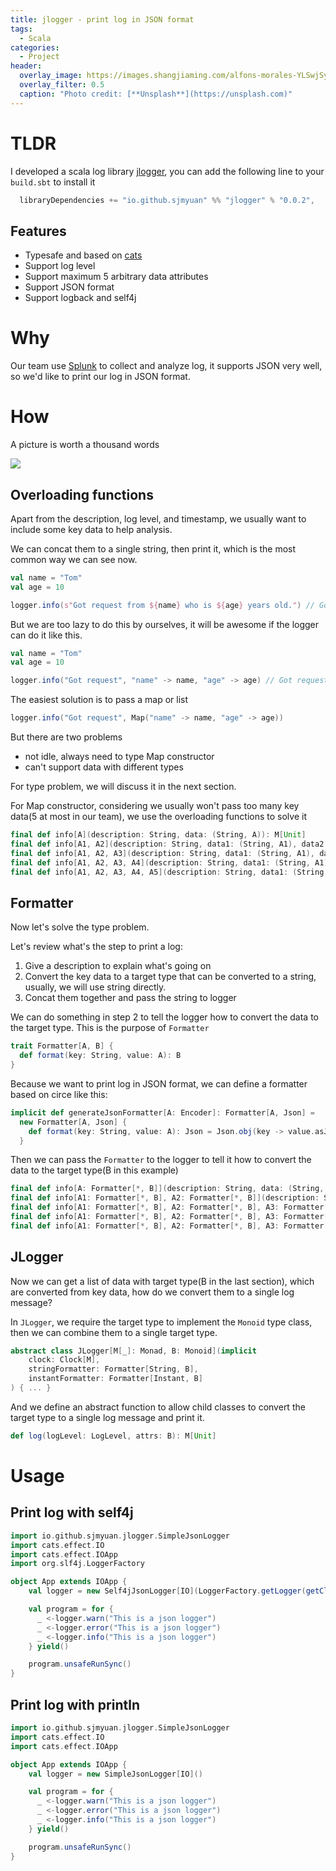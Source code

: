 ```yaml
---
title: jlogger - print log in JSON format
tags:
  - Scala
categories:
  - Project
header:
  overlay_image: https://images.shangjiaming.com/alfons-morales-YLSwjSy7stw-unsplash.jpeg
  overlay_filter: 0.5
  caption: "Photo credit: [**Unsplash**](https://unsplash.com)"
---
```


# TLDR

I developed a scala log library [jlogger](https://github.com/sjmyuan/jlogger), you can add the following line to your `build.sbt` to install it

```scala
  libraryDependencies += "io.github.sjmyuan" %% "jlogger" % "0.0.2",
```

## Features

* Typesafe and based on [cats](http://typelevel.org/cats/)
* Support log level
* Support maximum 5 arbitrary data attributes
* Support JSON format
* Support logback and self4j

# Why

Our team use [Splunk](https://www.splunk.com/) to collect and analyze log, it supports JSON very well, so we'd like to print our log in JSON format.

# How

A picture is worth a thousand words

![](https://images.shangjiaming.com/jlogger-classes-0.0.2.png)

## Overloading functions

Apart from the description, log level, and timestamp, we usually want to include some key data to help analysis.

We can concat them to a single string, then print it, which is the most common way we can see now.

```scala
val name = "Tom"
val age = 10

logger.info(s"Got request from ${name} who is ${age} years old.") // Got request from Tom who is 10 years old.
```

But we are too lazy to do this by ourselves, it will be awesome if the logger can do it like this.


```scala
val name = "Tom"
val age = 10

logger.info("Got request", "name" -> name, "age" -> age) // Got request: name=Tome, age=10.(for example)
```

The easiest solution is to pass a map or list

```scala
logger.info("Got request", Map("name" -> name, "age" -> age))
```

But there are two problems

* not idle, always need to type Map constructor
* can't support data with different types

For type problem, we will discuss it in the next section. 

For Map constructor, considering we usually won't pass too many key data(5 at most in our team), we use the overloading functions to solve it

```scala
final def info[A](description: String, data: (String, A)): M[Unit]
final def info[A1, A2](description: String, data1: (String, A1), data2: (String, A2)): M[Unit]
final def info[A1, A2, A3](description: String, data1: (String, A1), data2: (String, A2), data3: (String, A3)): M[Unit]
final def info[A1, A2, A3, A4](description: String, data1: (String, A1), data2: (String, A2), data3: (String, A3), data4: (String, A4)): M[Unit]
final def info[A1, A2, A3, A4, A5](description: String, data1: (String, A1), data2: (String, A2), data3: (String, A3), data4: (String, A4), data5: (String, A5)): M[Unit]
```

## Formatter

Now let's solve the type problem.

Let's review what's the step to print a log:
1. Give a description to explain what's going on
2. Convert the key data to a target type that can be converted to a string, usually, we will use string directly.
3. Concat them together and pass the string to logger

We can do something in step 2 to tell the logger how to convert the data to the target type. This is the purpose of `Formatter`

```scala
trait Formatter[A, B] {
  def format(key: String, value: A): B
}
```

Because we want to print log in JSON format, we can define a formatter based on circe like this:

```scala
implicit def generateJsonFormatter[A: Encoder]: Formatter[A, Json] =
  new Formatter[A, Json] {
    def format(key: String, value: A): Json = Json.obj(key -> value.asJson)
  }
```

Then we can pass the `Formatter` to the logger to tell it how to convert the data to the target type(B in this example)

```scala
final def info[A: Formatter[*, B]](description: String, data: (String, A)): M[Unit]
final def info[A1: Formatter[*, B], A2: Formatter[*, B]](description: String, data1: (String, A1), data2: (String, A2)): M[Unit]
final def info[A1: Formatter[*, B], A2: Formatter[*, B], A3: Formatter[*, B]](description: String, data1: (String, A1), data2: (String, A2), data3: (String, A3)): M[Unit]
final def info[A1: Formatter[*, B], A2: Formatter[*, B], A3: Formatter[*, B], A4: Formatter[*, B]](description: String, data1: (String, A1), data2: (String, A2), data3: (String, A3), data4: (String, A4)): M[Unit]
final def info[A1: Formatter[*, B], A2: Formatter[*, B], A3: Formatter[*, B], A4: Formatter[*, B], A5: Formatter[*, B]](description: String, data1: (String, A1), data2: (String, A2), data3: (String, A3), data4: (String, A4), data5: (String, A5)): M[Unit]
```

## JLogger

Now we can get a list of data with target type(B in the last section), which are converted from key data, how do we convert them to a single log message?

In `JLogger`, we require the target type to implement the `Monoid` type class, then we can combine them to a single target type.

```scala
abstract class JLogger[M[_]: Monad, B: Monoid](implicit
    clock: Clock[M],
    stringFormatter: Formatter[String, B],
    instantFormatter: Formatter[Instant, B]
) { ... }
```

And we define an abstract function to allow child classes to convert the target type to a single log message and print it.

```scala
def log(logLevel: LogLevel, attrs: B): M[Unit]
```


# Usage

## Print log with self4j

```scala
import io.github.sjmyuan.jlogger.SimpleJsonLogger
import cats.effect.IO
import cats.effect.IOApp
import org.slf4j.LoggerFactory

object App extends IOApp {
    val logger = new Self4jJsonLogger[IO](LoggerFactory.getLogger(getClass()))

    val program = for {
      _ <-logger.warn("This is a json logger")
      _ <-logger.error("This is a json logger")
      _ <-logger.info("This is a json logger")
    } yield()

    program.unsafeRunSync()
}
```

## Print log with println

```scala
import io.github.sjmyuan.jlogger.SimpleJsonLogger
import cats.effect.IO
import cats.effect.IOApp

object App extends IOApp {
    val logger = new SimpleJsonLogger[IO]()

    val program = for {
      _ <-logger.warn("This is a json logger")
      _ <-logger.error("This is a json logger")
      _ <-logger.info("This is a json logger")
    } yield()

    program.unsafeRunSync()
}
```